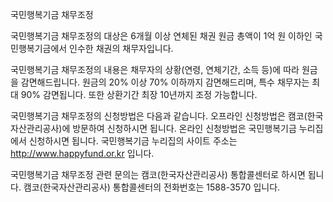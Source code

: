 국민행복기금 채무조정

국민행복기금 채무조정의 대상은 6개월 이상 연체된 채권 원금 총액이 1억 원 이하인 국민행복기금에서 인수한 채권의 채무자입니다.

국민행복기금 채무조정의 내용은 채무자의 상황(연령, 연체기간, 소득 등)에 따라 원금을 감면해드립니다. 원금의 20% 이상 70% 이하까지 감면해드리며, 특수 채무자는 최대 90% 감면됩니다. 또한 상환기간 최장 10년까지 조정 가능합니다.

국민행복기금 채무조정의 신청방법은 다음과 같습니다.
오프라인 신청방법은 캠코(한국자산관리공사)에 방문하여 신청하시면 됩니다.
온라인 신청방법은 국민행복기금 누리집에서 신청하시면 됩니다. 국민행복기금 누리집의 사이트 주소는 http://www.happyfund.or.kr 입니다.

국민행복기금 채무조정 관련 문의는 캠코(한국자산관리공사) 통합콜센터로 하시면 됩니다. 캠코(한국자산관리공사) 통합콜센터의 전화번호는 1588-3570 입니다.